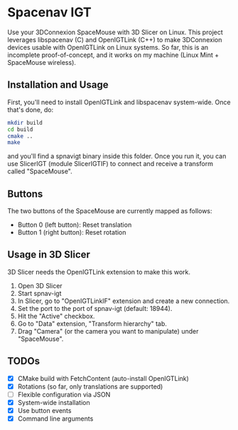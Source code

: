 # Spacenav IGT #

Use your 3DConnexion SpaceMouse with 3D Slicer on Linux.
This project leverages libspacenav (C) and OpenIGTLink (C++) to make 3DConnexion devices
usable with OpenIGTLink on Linux systems.
So far, this is an incomplete proof-of-concept, and it works on my machine (Linux Mint + SpaceMouse wireless).


## Installation and Usage ##

First, you'll need to install OpenIGTLink and libspacenav system-wide.
Once that's done, do:

```bash
mkdir build
cd build
cmake ..
make
```

and you'll find a spnavigt binary inside this folder.
Once you run it, you can use SlicerIGT (module SlicerIGTIF) to connect and receive a
transform called "SpaceMouse".


## Buttons ##

The two buttons of the SpaceMouse are currently mapped as follows:
* Button 0 (left button): Reset translation
* Button 1 (right button): Reset rotation


## Usage in 3D Slicer ##

3D Slicer needs the OpenIGTLink extension to make this work.

1. Open 3D Slicer
2. Start spnav-igt
3. In Slicer, go to "OpenIGTLinkIF" extension and create a new connection.
4. Set the port to the port of spnav-igt (default: 18944).
5. Hit the "Active" checkbox.
6. Go to "Data" extension, "Transform hierarchy" tab.
7. Drag "Camera" (or the camera you want to manipulate) under "SpaceMouse".

## TODOs ##

* [x] CMake build with FetchContent (auto-install OpenIGTLink)
* [x] Rotations (so far, only translations are supported)
* [ ] Flexible configuration via JSON
* [x] System-wide installation
* [x] Use button events
* [x] Command line arguments